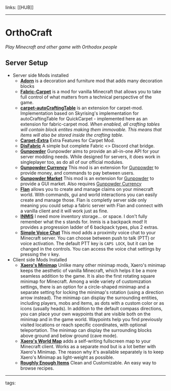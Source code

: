 links: [[HUB]]

---
# OrthoCraft
*Play Minecraft and other game with Orthodox people*
    
## Server Setup
 - Server side Mods installed
    - **[Adorn](https://www.curseforge.com/minecraft/mc-mods/adorn)** is a decoration and furniture mod that adds many decoration blocks 
    - **[Fabric-Carpet](https://github.com/gnembon/fabric-carpet)** is a mod for vanilla Minecraft that allows you to take full control of what matters from a technical perspective of the game.
    - **[carpet-autoCraftingTable](https://github.com/gnembon/carpet-autoCraftingTable)** is an extension for carpet-mod. Implementation based on Skyrising's implementation for autoCraftingTable for QuickCarpet - implemented here as an extension for fabric-carpet mod. *When enabled, all crafting tables will contain block entites making them immovable. This means that items will also be stored inside the crafting table.*
    - **[Carpet-Extra](https://github.com/gnembon/carpet-extra)** Extra Features for Carpet Mod.
    - **[DisFabric](https://www.curseforge.com/minecraft/mc-mods/disfabric)** A simple but complete Fabric <> Discord chat bridge.
    - **[Gunpowder](https://www.curseforge.com/minecraft/mc-mods/gunpowder-mc)** Gunpowder aims to provide an all-in-one API for your server modding needs. While designed for servers, it does work in singleplayer too, as do all of our official modules.
    - **[Gunpowder Currency](https://www.curseforge.com/minecraft/mc-mods/gunpowder-currency)** This mod is an extension for [Gunpowder](https://curseforge.com/minecraft/mc-mods/gunpowder-mc) to provide money, and commands to pay between users.
    - **[Gunpowder Market](https://www.curseforge.com/minecraft/mc-mods/gunpowder-market)** This mod is an extension for [Gunpowder](https://curseforge.com/minecraft/mc-mods/gunpowder-mc) to provide a GUI market. Also requires [Gunpowder Currency](https://curseforge.com/minecraft/mc-mods/gunpowder-currency)
    - **[Flan](https://www.curseforge.com/minecraft/mc-mods/flan)** allows you to create and manage claims on your minecraft world. With commands, gui and world interactions you can easily create and manage those. Flan is completly server side only meaning you could setup a fabric server with Flan and connect with a vanilla client and it will work just as fine.
    - **[INMIS](https://www.curseforge.com/minecraft/mc-mods/inmis)** I need more inventory storage... or space. I don't fully remember what the s stands for. Inmis is a backpack mod! It provides a progression ladder of 6 backpack types, plus 2 extras.
    - **[Simple Voice Chat](https://www.curseforge.com/minecraft/mc-mods/simple-voice-chat)** This mod adds a proximity voice chat to your Minecraft server. You can choose between push to talk (PTT) or voice activation. The default PTT key is `CAPS LOCK`, but it can be changed in the controls. You can access the voice chat settings by pressing the `V` key.
- Client side Mods Installed
    - **[Xaero's Minimap](https://www.curseforge.com/minecraft/mc-mods/xaeros-minimap)** Unlike many other minimap mods, Xaero's minimap keeps the aesthetic of vanilla Minecraft, which helps it be a more seamless addition to the game. It is also the first rotating square minimap for Minecraft. Among a wide variety of customization settings, there is an option for a circle-shaped minimap and a separate setting for locking the minimap's rotation (using a direction arrow instead). The minimap can display the surrounding entities, including players, mobs and items, as dots with a custom color or as icons (usually heads). In addition to the default compass directions, you can place your own waypoints that are visible both on the minimap and in the game world. Waypoints help you find previously visited locations or reach specific coordinates, with optional teleportation. The minimap can display the surrounding blocks above ground and below ground (cave mode).
    - **[Xaero's World Map](https://www.curseforge.com/minecraft/mc-mods/xaeros-world-map)** adds a self-writing fullscreen map to your Minecraft client. Works as a separate mod but is a lot better with Xaero's Minimap. The reason why it's available separately is to keep Xaero's Minimap as light-weight as possible.
    - **[Roughly Enough Items](https://www.curseforge.com/minecraft/mc-mods/roughly-enough-items)** Clean and Customizable. An easy way to browse recipes.
---
tags:
